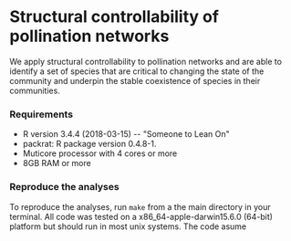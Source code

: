 # Structural controllability of pollination networks

We apply structural controllability to pollination networks and are able to identify a set of species that are critical to changing the state of the community and underpin the stable coexistence of species in their communities. 

### Requirements 

* R version 3.4.4 (2018-03-15) -- "Someone to Lean On"
* packrat: R package version 0.4.8-1.
* Muticore processor with 4 cores or more
* 8GB RAM or more

### Reproduce the analyses

To reproduce the analyses, run `make` from a the main directory in your terminal. 
All code was tested on a x86_64-apple-darwin15.6.0 (64-bit) platform but should run in most unix systems. 
The code asume
